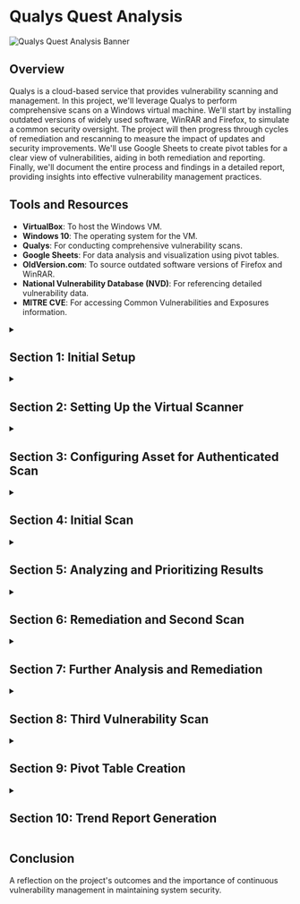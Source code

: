 # Qualys Quest Analysis

![Qualys Quest Analysis Banner](https://i.imgur.com/GBIvqJF.gif)

## Overview

Qualys is a cloud-based service that provides vulnerability scanning and management. In this project, we'll leverage Qualys to perform comprehensive scans on a Windows virtual machine. We'll start by installing outdated versions of widely used software, WinRAR and Firefox, to simulate a common security oversight. The project will then progress through cycles of remediation and rescanning to measure the impact of updates and security improvements. We'll use Google Sheets to create pivot tables for a clear view of vulnerabilities, aiding in both remediation and reporting. Finally, we'll document the entire process and findings in a detailed report, providing insights into effective vulnerability management practices.


## Tools and Resources

- **VirtualBox**: To host the Windows VM.
- **Windows 10**: The operating system for the VM.
- **Qualys**: For conducting comprehensive vulnerability scans.
- **Google Sheets**: For data analysis and visualization using pivot tables.
- **OldVersion.com**: To source outdated software versions of Firefox and WinRAR.
- **National Vulnerability Database (NVD)**: For referencing detailed vulnerability data.
- **MITRE CVE**: For accessing Common Vulnerabilities and Exposures information.


<details>
<summary><h2><b>Section 1: Initial Setup</b></h2></summary>
  To begin, we start by preparing our virtual environment for the vulnerability assessment. We'll establish a network, set up a Windows virtual machine, and install outdated versions of software known for their vulnerabilities.<br><br>

  <details>
  <summary><h3>Step 1: Creating a NAT Network</h3></summary>
  
  - Open VirtualBox and go to `File > Tools > Host Network Manager`
  - Click on the `NAT Networks` tab and Create with the following details:
    - Name: `NatNetwork`
    - Ipv4: `10.2.22.0/24`
    - DHCP: `Enabled`

![VirtualBox Manager](https://i.imgur.com/QZRWNRR.png)<br><br>
![Creating NAT Network](https://i.imgur.com/zt1VLMW.png)<br><br>

  </details>

  <details>
  <summary><h3>Step 2: Assign Windows VM to NatNetwork</h3></summary>

  - Create a Windows virtual machine in VirtualBox and configure our network settings to use our created Nat Network: `NatNetwork`

![VM Network Settings](https://i.imgur.com/74elGnG.png)<br><br>

  </details>

  <details>
  <summary><h3>Step 3: Installing Outdated Applications</h3></summary>

  - Open a browser and Search for `Old Version`
  - Click on the `OldVersion.com` link and search for Mozilla Firefox and WinRAR
  - Download and Install both applications
   
![Google Search for Old Version](https://i.imgur.com/fVKK6lf.png)<br><br>
![Downloading Firefox](https://i.imgur.com/bU6ZuCT.png)<br><br>
![Downloading Firefox1](https://i.imgur.com/O0eNVUx.png)<br><br>
![Downloading WinRAR](https://i.imgur.com/6qAGRWv.png)<br><br>
![Installing WinRAR & Firefox](https://i.imgur.com/DEaNp0z.png)<br><br>

  Great! We've now created our Windows VM with outdated versions of Firefox and WinRAR installed. This machine will be used to find vulnerabilities for us to analyze and remediate. Next, we will download and install our Virtual Scanner from Qualys.

  </details>
  
</details>

<details>
<summary><h2><b>Section 2: Setting Up the Virtual Scanner</b></h2></summary>
  This section involves downloading the Qualys Virtual Scanner and configuring it to work with our virtual environment assuming we've already subscribed for the Community Edition of Qualys.<br><br>

  <details>
  <summary><h3>Step 1: Downloading the Scanner</h3></summary>
    
  - Access the Qualys platform and in the Getting Started section, click on `Download a virtual scanner`
  - Start the wizard to configure our scanner
  - Choose `VMware ESXi, vCenter Server` as the virtualization platform and provide the name `StreetrackVA` for our scanner
  - Download the scanner appliance image to the local machine
  - Take note of the provided Personalization Code for later use

![Add New Virtual Scanner](https://i.imgur.com/HVC48hW.png)<br><br>
![Start Wizard](https://i.imgur.com/b8xA6Vs.png)<br><br>
![Configure Platform and Name](https://i.imgur.com/Njc80LI.png)<br><br>
![Save Virtual Scanner](https://i.imgur.com/iNg3raU.png)<br><br>
![Personalization Code](https://i.imgur.com/BXVDIKb.png)<br><br>

  </details>

  <details>
  <summary><h3>Step 2: Importing and Configuring the Scanner Appliance</h3></summary>
 
  - In VirtualBox, select `File` > `Import Appliance` and navigate to the downloaded scanner image
  - Follow the prompts to import the scanner appliance
  - Once imported, click on `Settings` > `Network` and choose:
    - Attached to: `NAT Network`
    - Name: `NatNetwork`
      
  This will ensure that the scanner and the Windows VM will be on the same network.<br><br>
      
![Importing Appliance](https://i.imgur.com/I5IUsmB.png)<br><br>
![Importing Appliance1](https://i.imgur.com/VRYOIhj.png)<br><br>
![Appliance Settings](https://i.imgur.com/VjhFhFZ.png)<br><br>
![Appliance Settings1](https://i.imgur.com/TbXOzSZ.png)<br><br>

  </details>

  <details>
  <summary><h3>Step 3: Personalizing the Scanner</h3></summary>

  - Start the scanner VM and use the personalization code provided by Qualys to activate and configure the scanner.
  - We'll be provided the IP address of our scanner once the personalization process is complete.

![Scanner Console1](https://i.imgur.com/DQBoKfE.png)<br><br>
![Personalization Progress](https://i.imgur.com/WYnAHVw.png)<br><br>
![Scanner Complete](https://i.imgur.com/sZx6T6X.png)<br><br>

  </details>

  <details>
  <summary><h3>Step 4: Finalizing Scanner Setup</h3></summary>
  
  - Once the personalization is complete, verify that the scanner appears in our Qualys account with the correct LAN IP: `10.2.22.6`
  - We'll also perform a connectivity test from the Windows VM to confirm the scanner is reachable.
  - In the command prompt, run:<br><br>
    ```cmd
    ipconfig
    ping 10.2.22.6
    ```
  - **Our IP Addresses:**
    - Windows VM: `10.2.22.5`
    - Qualys Scanner: `10.2.22.6`
            
![Activation Verification](https://i.imgur.com/NGzwDfe.png)<br><br>
![Appliances Tab](https://i.imgur.com/i6KX2gx.png)<br><br>
![Ping Test](https://i.imgur.com/ssnmMud.png)<br><br>

  Awesome! The Qualys Virtual Scanner is now up and running! In the next section, we'll configure our asset for an authenticated scan. 
  
  </details>

</details>

<details>
<summary><h2><b>Section 3: Configuring Asset for Authenticated Scan</b></h2></summary>
  Setting up for an authenticated scan ensures a more thorough assessment by allowing the scanner to log into the system. This allows for deeper vulnerability detection. Lets go over the steps to configure our asset, Windows VM, for an authenticated scan.<br><br>

  <details>
  <summary><h3>Step 1: Adding VM's IP Range to Qualys Asset Groups</h3></summary>
    
  - Navigate to the `Assets` tab on the Qualys platform
  - Click `Add IPs for Scanning`
  - Click on `New` > `IP Tracked Addresses`
  - Enter the IP range of: `10.2.22.2-10.2.22.20`
  - Save the configuration to ensure these IPs are included in scans

![Assets Tab](https://i.imgur.com/f1CeEDI.png)<br><br>
![Add IPs for Scanning1](https://i.imgur.com/azzU5Sz.png)<br><br>
![Add IPs for Scanning2](https://i.imgur.com/sUFpZU4.png)<br><br>
![Add IPs for Scanning3](https://i.imgur.com/3idJ36o.png)<br><br>
  
  </details>

  <details>
  <summary><h3>Step 2: Configuring Windows Firewall</h3></summary>
    
  - On our Windows VM, open the `Windows Defender Firewall` settings.
  - Disable the firewall for private and public networks to allow for unobstructed scanning.
    
![Windows Defender Firewall](https://i.imgur.com/lON4BHQ.png)<br><br>
![Windows Defender Firewall](https://i.imgur.com/Wd19tHy.png)<br><br>
![Turn Off Firewall](https://i.imgur.com/pYdbWAH.png)<br><br>

  Disabling Windows Defender Firewall on both private and public networks on the VM to ensure uninterrupted scanning by Qualys.

  </details>
  
  <details>
  <summary><h3>Step 3: Configuring Windows Services</h3></summary>
    
  - Navigate to `Services` and ensure that the `Remote Registry` service is set to `Automatic` and click `Start`. 
  - In `User Account Control` settings, adjust to `Never Notify`
  - These will allow Qualys scans to access necessary Windows services.

![Services1](https://i.imgur.com/ReBiS2P.png)<br><br>
![Services2](https://i.imgur.com/hifxTFe.png)<br><br>
![Services3](https://i.imgur.com/YMDHjIz.png)<br><br>
![Services4](https://i.imgur.com/zVDXJQI.png)<br><br>

  </details>

  <details>
  <summary><h3>Step 4: Configuring Registry Editor</h3></summary>
    
  - Open `Registry Editor` and navigate to `Computer\HKEY_LOCAL_MACHINE\SOFTWARE\Microsoft\Windows\CurrentVersion\Policies\System`
  - Right-click and choose `New` > `DWORD`
  - Fill in the following details:
    - Value Name: `LocalAccountTokenFilterPolicy`
    - Value Data: `1`
    - This will ensure that the scanning tool has the necessary permissions to check for vulnerabilities on the computer by adjusting the security setting in the computer's registry.
 
![Registry Editor](https://i.imgur.com/gWuZE4g.png)<br><br>
![Registry Editor1](https://i.imgur.com/W140kFX.png)<br><br>
![Registry Editor2](https://i.imgur.com/ZBHXccp.png)<br><br>

  </details>

  <details>
  <summary><h3>Step 5: Adding Credentials to Qualys</h3></summary>
    
  - Navigate back to the Qualys platform and go to the `Scans` tab.
  - Under the `Authentication` tab, click `New` then choose `Operating Systems` and select `Windows`
  - For the `Record Title`, enter `Win 10 Credentials`
  - Select `Local` under `Windows Authentication` and fill out the login credentials for the Windows VM:
    - Username: `Streetrack`
    - Password: `*********`
  - In the `IPs` section, input the IP address of the Windows VM: `10.2.22.5`
  - With these credentials, Qualys will be able to perform a more thorough authenticated scan on our VM.

![Cred1](https://i.imgur.com/0TpwIyi.png)<br><br>
![Cred2](https://i.imgur.com/9Fyhwfw.png)<br><br>
![Cred3](https://i.imgur.com/s9IqGz8.png)<br><br>
![Cred4](https://i.imgur.com/sIFP9pB.png)<br><br>

  </details>

  <details>
  <summary><h3>Step 6: Configuring the Option Profile for Scanning</h3></summary>
  
  The next step is to configure the scanning parameters within Qualys.

  - Select the `Option Profiles` tab and select `New` > `Option Profile` from the dropdown
  - Enter `Basic Win10 Scan` as the title for the option profile and select our username as the owner
  - Next, navigate to `Scan` section and choose `Standard Scan` to select about 1,900 common TCP ports for scanning. This is a balance between speed and coverage.
  - Lastly, scroll down and under `Authentication` select `Windows` checkbox. This will enable the scanner to use the provided Windows credentials during the scan.

![Option Profile](https://i.imgur.com/bTfoF6p.png)<br><br>
![Option Profile Title](https://i.imgur.com/A6mIUg4.png)<br><br>
![Scan TCP Ports](https://i.imgur.com/nnIVNhy.png)<br><br>
![Authentication](https://i.imgur.com/UO8B8sY.png)<br><br>

  Let's GO! After configuring these options, we'll save the profile and now, we can use this option profile to perform authenticated scans on our Windows VM, allowing for a more comprehensive vulnerability assessment.
  
  </details>

</details>

<details>
<summary><h2><b>Section 4: Initial Scan</b></h2></summary>
  
  Alright! Now we're ready to run our first authenicated scan! This will provide us with a view of gaps in our security and help us in securing them.

  - **Step 1: Creating a New Scan**
    - Navigate to `Scans` > `New` > `Scan`. The Launch Vulnerability Scan window will appear.
    - Set the following parameters:
      - Title: `Win10 Authenticated Scan`
      - Option Profile: `Basic Win10 Scan`
      - Scanner Appliance: `StreetrackVA`
      - IPv4 Address: `10.2.22.5`
      - Click on `Launch` once the settings are set.

![Scan1-1](https://i.imgur.com/hfeVUBD.png)<br><br>
![Scan1-2](https://i.imgur.com/ssLOusJ.png)<br><br>
![Scan1-3](https://i.imgur.com/FSF6P8K.png)<br><br>
![Scan1-4](https://i.imgur.com/3iBaxZr.png)<br><br>

  With our first scan completed, we are ready for the next phase of our security assessment: Analyze and Prioritization. The upcoming stage is necessary to the vulnerability management cycle, as it involves a careful examination of the identified vulnerabilities, ranking them based on their severity, and planning remediation efforts accordingly. By prioritizing effectively, we ensure that we address the most critical weaknesses first, bolstering our security posture where it matters most.

</details>

<details>
<summary><h2><b>Section 5: Analyzing and Prioritizing Results</b></h2></summary>
  This phase begins with understanding and reviewing the scan's findings, with the aim to prioritize vulnerabilities by their threat level. To enhance our understanding, we'll examine CVEs associated with a critical vulnerability, consulting the MITRE CVE database and the National Vulnerability Database for detailed information. This approach ensures our remediation efforts are directed where they're most needed.

  <details>
  <summary><h3>Understanding the Scan Summary</h3></summary>
    
  In the realm of vulnerability management, the severity of the vulnerabilities dictates the urgency and priority with which they must be addressed. 

  **Critical and High Vulnerabilities:**
  - Severity 5 (Critical) and Severity 4 (High) vulnerabilities are the most prominent in the scan results.
  - These categories represent the most severe and pressing security issues that need immediate attention due to the high risk they pose.
  - We will focus on remedying Severity 5 and 4 vulnerabilities as they are akin to critical and high threats to our network's security.
  - Swift action on these vulnerabilities is essential to mitigate the risk of potential breaches or security incidents.

  **Vulnerability Breakdown:**
  - Total Reported Vulnerabilities: 442
  - Severity 5 Vulnerabilities: 42
  - Severity 4 Vulnerabilities: 148
  - Severity 3 Vulnerabilities: 58 confirmed, 3 potential
  - Severity 2 Vulnerabilities: 16 confirmed, 2 potential
  - Severity 1 Vulnerabilities: None reported
  - Information Gathered: 173
    - It's noteworthy that out of the 442 vulnerabilities, 173 are categorized as 'Information Gathered'. These entries are not actual vulnerabilities but rather informational items that may include best practices, configuration details, or other non-critical findings.
  - Security Risk Average:
    - The average security risk score of 5.0, a critical-risk posture, underscores the necessity for a thorough review and rapid response plan.
    
  By concentrating on the vulnerabilities with the highest severity first as well as understanding the difference between true vulnerabilities and informational findings, we can efficiently allocate our resources towards enhancing our security posture and reducing the risk landscape. 

  ***For the remainder of this project, we will only focus on critical and high severity vulnerabilities***<br><br>

![Scan Summary](https://i.imgur.com/CxloV6f.png)<br><br>

  </details>

  <details>
  <summary><h3>Reviewing Vulnerabilities by Category</h3></summary>
  
  Categorizing vulnerabilities can significantly enhance the effectiveness of targeted remediation, risk assessment, and trend analysis. Let's explore how categorization aids in these aspects of vulnerability management:

  - **Targeted Remediation:**
    - Categories allow us to focus on areas that require specialized attention or expertise. For example, vulnerabilities within the 'Local' category could indicate issues with installed applications, which may require updates or patches.

  - **Risk Assessment:**
    - By understanding the categories, we can prioritize risks based on severity and the nature of the threat. A high number of 'Windows' category vulnerabilities often suggests the need for critical security updates.

  - **Trend Analysis:**
    - Categorization helps in spotting trends such as recurrent types of vulnerabilities. This can inform our security strategy and help prevent similar vulnerabilities in the future.

  In our specific case:

  - **Local Category:**
    - With 217 confirmed vulnerabilities under 'Local', this could point to the outdated applications we installed on the system. Firefox being a browser could likely have many variety of web protocols, plugins, and extensions, all of which can act as potential attack surfaces. 

  - **Windows Category:**
    - The 42 items in the 'Windows' category likely represent missing security updates. These are crucial as they often patch known vulnerabilities that could be exploited by attackers. We need to ensure that all systems are up-to-date with the latest security patches to maintain a secure environment. For this project, no updates were performed before the scan so these 42 could be due to the Windows security updates.

  In conclusion, categorizing vulnerabilities not only streamlines the remediation process but also provides actionable intelligence on security posture and policy development. For our situation, addressing the 'Local' and 'Windows' categories should be prioritized to mitigate the risk of exploitation from outdated applications and unpatched systems.

![Vulnerabilities by Category](https://i.imgur.com/ZhwBwZA.png)<br><br>

  </details>

  <details>
  <summary><h3>Examining Detailed Results</h3></summary>
  
  The "Detailed Results" section offers a list of individual vulnerabilities. Numerous critical severity level 5 vulnerabilties cover the screen:
  
  - **Critical Windows Security Updates:**
    - These entries suggest missing patches for known Windows vulnerabilities, which are crucial to address promptly to maintain system security.
    
  - **Firefox Vulnerabilities:**
    - Outdated versions of Firefox have multiple security gaps, emphasizing the need for regular updates to web browsers, which are common targets for exploitation due to their extensive internet interaction.

  In essence, this portion underscores the urgency of applying security patches to both operating systems and applications to mitigate the risk of potential cyber attacks.

![Detailed Results](https://i.imgur.com/Y5LtkFt.png)<br><br>

  </details>

  <details>
  <summary><h3>Investigating Individual Vulnerabilities</h3></summary>

  Here, we'll select a critical vulnerability to investigate further. Lets take a look at one thats related to Mozilla Firefox, a critical remote code execution issue. A remote code execution vulnerability allows an attacker to run code on a victim's system.

  - **CVE ID:**
    - The associated CVE (Common Vulnerabilities and Exposures) ID is CVE-2016-9079, which serves as a unique identifier for this specific security flaw.
  
  - **Impact on Systems:**
    - The vulnerability's impact is significant as it could allow remote attackers to execute code on the user’s system, potentially leading to data theft, unauthorized access, or other malicious activities.

  - **Solution:**
    - The report includes links for patches, underscoring the availability of fixes that should be applied to mitigate the risk.

  - **Exploitability:**
    - We see mulitple entries for exploitability meaning attackers are actively exploiting this vulnerability. This increases the urgency to patch affected systems.

![Individual Vulnerability](https://i.imgur.com/3k6Abiq.png)<br><br>

  - **Associated Malware:**
    - Upon scrolling down, we see the presence of known malware associated with this vulnerability which confirms its criticality and active exploitation in the wild.

![Individual Vulnerability1](https://i.imgur.com/LecO7GV.png)<br><br>

  - **Further Investigation:**
    - Following the CVE link leads to the MITRE CVE page, which details that the vulnerability relates to the SVG Animation feature in Firefox and affects Tor Browser users in Windows as well.
    - The NIST National Vulnerability Database (NVD) link provides additional insights, including the CVSS score.
    - Click on `Learn more at National Vulnerability Database (NVD)`

![Individual Vulnerability2](https://i.imgur.com/daYsuvo.png)<br><br>

  - **CVSS Score Explanation:**
    - The CVSS (Common Vulnerability Scoring System) score quantifies the severity of vulnerabilities; a score of 7.5 is categorized as High, indicating a severe level of risk.

![Individual Vulnerability3](https://i.imgur.com/CiVtNqP.png)<br><br>

  Considering the critical severity, high CVSS score, known exploitability, and associated malware, this vulnerability is a high-priority issue that must be addressed immediately to protect systems from potential compromise.
  
  </details>

</details>

<details>
<summary><h2><b>Section 6: Remediation and Second Scan</b></h2></summary>
  In the landscape of risk remediation, the chosen strategy often depends on the necessity and function of the associated applications. If an application is not essential to daily operations and it poses significant security vulnerabilities, opting for risk avoidance by uninstalling the application may be the most secure approach. This method effectively removes the threat from the environment, enhancing overall security without the need for ongoing management that comes with risk reduction strategies. By choosing risk avoidance in such scenarios, we can maintain a stronger security posture and eliminate unnecessary vulnerabilities from our system.<br><br>
  
- **Step 1: Remediation: Uninstalling Outdated Applications:**
  - We identified Mozilla Firefox and WinRAR as outdated versions with multiple vulnerabilities. To mitigate the risk, we choose to uninstall the applications from our system.
  
![Uninstalling Firefox](https://i.imgur.com/ofDtPm3.png)<br><br>

  With the outdated applications removed, we then prepare for a second vulnerability scan to verify the effectiveness of our remediation actions.

- **Step 2: Performing Second Scan:**
  - Set up the scan with the title `Win10 Authenticated Scan 2`
  - Configure the same basic Windows 10 scan option profile as well as scanner appliance and target IP
  - Launch the Scan and when finished, click `View Results`
  
![Second Scan Setup](https://i.imgur.com/2iFl2jQ.png)<br><br>
  
![Second Scan Launch](https://i.imgur.com/na35ELY.png)<br><br>

- **Step 3: Review Second Scan Results:**
  
  The second scan results indicate a significant reduction in the number of vulnerabilities compared to the first scan. Here are some bullet points that outline the key changes:

  - **Total Vulnerabilities Reduced:**
    - The total number of vulnerabilities decreased from 427 to 226, showing a substantial improvement in security posture.

  - **Critical and High-severity Vulnerabilities Decreased:**
    - Severity 5 vulnerabilities dropped from 42 to 8.
    - Severity 4 vulnerabilities saw a reduction from 148 to 23.
  
  - **'Local' Category Improvement:**
    - The 'Local' category, which initially had 217 confirmed vulnerabilities, no longer appears among the top categories, suggesting that local issues were effectively remediated.

  - **'Windows' and 'Security Policy' Categories:**
    - There remains a significant number of 'Windows' category vulnerabilities, likely related to outstanding security updates. The 'Security Policy' category also still shows vulnerabilities, indicating a need for further policy adjustments.

  - **Information Gathered:**
    - The 'Information Gathered' category showed a decrease in entries, from 173 to 109, which may include lower-risk findings but still signifies a more secure and compliant environment.

These changes underscore the effectiveness of the remediation actions taken, such as uninstalling outdated applications like Firefox, and demonstrate the value of conducting follow-up scans as part of a comprehensive vulnerability management process.
  
![Second Scan Summary](https://i.imgur.com/ncAlmGv.png)<br><br>

- **Step 4: Reflect on Remaining Vulnerabilities:**
  - The detailed results of the second scan highlighted the remaining issues that still require attention.
  
![Second Scan Detailed Results](https://i.imgur.com/30HP9HT.png)<br><br>

  These steps confirmed that uninstalling the outdated application was an effective measure in reducing our exposure to potential threats. The second scan's outcomes dictate our next actions in the continuous process of vulnerability management.

</details>

<details>
<summary><h2><b>Section 7: Further Analysis and Remediation</b></h2></summary>
  Continuing with the vulnerability management cycle, we'll analyze the remaining vulnerabilities from our second scan. We can identify critical Windows security updates along with high-severity Microsoft application vulnerabilities. Another round of remediation will commence to further harden our system.<br><br>

![Second Scan Results](https://i.imgur.com/faWuNaA.png)<br><br>

- **Step 1: Update Windows**
  - From the scan results we can see the remaining critical alerts are related to Windows Security Update. We will now update the system.
    - Navigate to `Windows Update` and click `Download`
    - After updates finish downloading and installing, followed by restarts. we can confirm that our system is up to date.

![Windows Update](https://i.imgur.com/xA4ywkY.png)<br><br>
![Windows Update1](https://i.imgur.com/LxpL9CM.png)<br><br>

- **Step 2: Investigate Microsoft High Vulnerabilities**
  - Here we focus on 2 Remote Code Execution (RCE) vulnerabilities in the 3D Viewer application and Windows Codecs Library.
  - Consulting the associated CVE links revealed that updates and patches could be obtained through the Microsoft Store.

![Microsoft Vulnerabilities](https://i.imgur.com/Zmq3iXy.png)<br><br>
![Microsoft Vulnerabilities1](https://i.imgur.com/X6l3ATT.png)<br><br>
![Microsoft Vulnerabilities2](https://i.imgur.com/FdVPQVJ.png)<br><br>
![Microsoft Vulnerabilities3](https://i.imgur.com/L4rNUlJ.png)<br><br>

- **Step 3: Remediate Microsoft High Vulnerabilities**
    - To remediate these vulnerabilities, we'll do the following:
      - Navigate to the Microsoft Store within our Windows environment
      - Identify and apply the necessary updates for the 3D Viewer and HEIF Image Extensions as per CVE instructions

![Microsoft Update](https://i.imgur.com/dqEzoU1.png)<br><br>
![Microsoft Update1](https://i.imgur.com/knZNGsS.png)<br><br>
![Microsoft Update2](https://i.imgur.com/bQz3IA3.png)<br><br>
![Microsoft Update3](https://i.imgur.com/IJLab1K.png)<br><br>
  
These actions are crucial to maintaining a secure environment and will be verified in our third scan.

</details>

</details>

<details>
<summary><h2><b>Section 8: Third Vulnerability Scan </b></h2></summary>
  
We continue with our vulnerability management cycle by initiating the third scan.
  
- **Step 1: Perform Third Scan**
  - Navigate to the Qualys platform and choose `Scans` > `New` > `Scan`
  - Provide the scan details:
    - Title: `Win10 Authenticated Scan 3`
    - Option Profile: `Basic Win10 Scan`
    - Scanner Appliance: `StreetrackVA`
    - IPv4 Address: `10.2.22.5`
    - Click on `Launch` once the settings are set. Once finshed click on `View Results`

The objective is to evaluate the current security posture of the system following the updates and remediation actions that have been taken.

![Scan 3-1](https://i.imgur.com/PYQzno2.png)<br><br>
![Scan 3-2](https://i.imgur.com/x05m2ej.png)<br><br>

- **Step 1: Reviewing the Third Scan**
  - Upon reviewing the results of the third scan, we are observing a further reduction in vulnerabilities.
  - There are no critical alerts, and only a few high-severity issues remain.
  - This improvement highlights the effectiveness of our remediation approach, which includes updating services through the Microsoft Store and applying the latest security updates to Windows.

![Scan 3-3](https://i.imgur.com/2isaU26.png)<br><br>
![Scan 3-4](https://i.imgur.com/Jsy5udq.png)<br><br>

This trend of diminishing vulnerabilities affirms our proactive approach and the measures we implement to secure our environment. By focusing on the Vulnerability Management Cycle, we can continue to resolve vulnerabilities aiming to reduce the attack surface further and strengthen our security defenses.

</details>

<details>
<summary><h2><b>Section 9: Pivot Table Creation</b></h2></summary>

- In the realm of vulnerability management, pivot tables serve as a potent analytical tool, streamlining the organization and interpretation of extensive vulnerability data. They enhance trend reporting by enabling security teams to visualize changes over time, identify remediation progress, and prioritize threats based on severity. 

- Pivot tables also facilitate efficient communication and task delegation across different departments, ensuring that everyone involved in the remediation process is aligned and informed about the vulnerabilities.

- In this section, we'll go over downloading the results from the three comprehensive security scans and creating pivot tables in Google Sheets. These pivot tables will be used to go along with our trend report in the next section.

  - **Step 1: Download Reports**
    - Navigate to the Qualys platform
    - Under the `Scans` tab, choose each authenticated scan and click download
    - For download format, choose `Comma-separated value (CSV)`
   
![Download CSV](https://i.imgur.com/fYE5oHW.png)<br><br>
![Download CSV1](https://i.imgur.com/npXUJwH.png)<br><br>

  - **Step 2: Import and Initial Setup**
    - Open Google Sheets and import the downloaded scan results. 
    - Highlight the metadata section of the header and delete them. We won't be needing them for our pivot tables
    - Select the entire first row which is our 'key' row and click on the `Create a Filter Icon`. Now we can filter using these values.
    - Select everything and right-click to choose `Resize rows` > size `21` which is the default. This isn't for the pivot tables but it does give us a better view of the data.

![CSV](https://i.imgur.com/o3kgMpZ.png)<br><br>
![CSV1](https://i.imgur.com/PqZVRab.png)<br><br>
![CSV2](https://i.imgur.com/OO8yd9a.png)<br><br>
![CSV3](https://i.imgur.com/qlJWyYI.png)<br><br>

  - **Step 3: Create Pivot Table**
    - Select everything and navigate to `Insert` > `Pivot Table`
    - Choose `New Sheet` and click `Create`

![CSV4](https://i.imgur.com/r4QWyfK.png)<br><br>
![CSV5](https://i.imgur.com/dyE8Orb.png)<br><br>

  - **Step 4: Edit Pivot Table**
    - Here we can see our blank table on the left and on the right is our Pivot Table Editor
      - Notice the four categories:
        - Rows
        - Columns
        - Values
        - Filters
    - On the far right section, there are the different key filters we created earlier. We'll click and drag these over to the four categories to edit our pivot table:
      - Click and drag `Title` to the `Rows` section
      - Click and drag `Severity` to the `Columns` section and rename it to `Severity`
      - Click and drag `Severity` to the `Filters` section
      - In the drop down menu of the `Filters` section, choose to show severity `4` and `5`
      - Under the `Rows` section, select `Sort by` and choose `Severity`
    - Now let's rename this table as `Vulnerability Title`

  - We should now have a table with the vulnerability title and the severity level 4 and 5.
    
![pivot](https://i.imgur.com/z2Npo3a.png)<br><br>
![pivot](https://i.imgur.com/kbXXqnH.png)<br><br>



</details>










<details>
<summary><h2><b>Section 10: Trend Report Generation</b></h2></summary>
  Using the data from pivot tables to compile a trend report, illustrating the efficacy of the vulnerability management process throughout the project.
  

<details>
<summary><h2><b>Section 9: Pivot Table Creation for Trend Reporting</b></h2></summary>

- Pivot tables are invaluable in vulnerability management for organizing and interpreting large datasets. They not only facilitate trend analysis but also assist in visualizing the impact of remediation efforts over time, enabling security teams to prioritize and address the most critical threats effectively.

- Trend reports created from pivot tables offer a dynamic view of vulnerability data, showcasing the progression of security posture improvements as a result of remediation activities. They help to highlight patterns, predict future security challenges, and inform strategic decision-making.

- In this section, we'll cover the steps to export scan data and use it to create pivot tables in Google Sheets. We will then integrate these pivot tables into a trend report that visualizes the reduction in vulnerabilities after each scan, reflecting the success of our remediation efforts. This will include a comparison of vulnerability counts, severities, and types before and after remediation, providing a clear, actionable insight into the effectiveness of our vulnerability management process.

</details>






</details>

## Conclusion

A reflection on the project's outcomes and the importance of continuous vulnerability management in maintaining system security.

<!-- Include any final thoughts or screenshots -->
